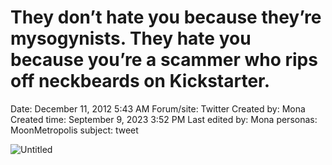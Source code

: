 # They don’t hate you because they’re mysogynists. They hate you because you’re a scammer who rips off neckbeards on Kickstarter.

Date: December 11, 2012 5:43 AM
Forum/site: Twitter
Created by: Mona
Created time: September 9, 2023 3:52 PM
Last edited by: Mona
personas: MoonMetropolis
subject: tweet

![Untitled](../../../Joshua%E2%80%99s%20personas%20&%20victimes%2047f302c3ee7140169d02d7ecbb1b2b4c/Rushes%20Personas%2026f0f60550004a05bb97f11a02504bf4/Tweets%20&%20Comments%20MoonMetropolis%207f2e3543d9144639b069d2928a3ce1c7/Untitled%201.png)